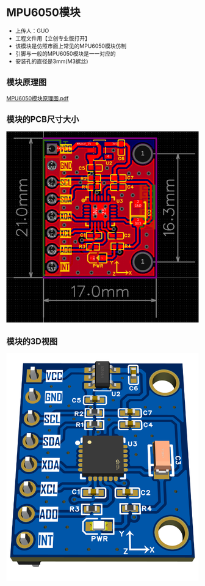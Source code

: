 # MPU6050模块

- 上传人：GUO
- 工程文件用【立创专业版打开】
- 该模块是仿照市面上常见的MPU6050模块仿制
- 引脚与一般的MPU6050模块是一一对应的
- 安装孔的直径是3mm(M3螺丝)

## 模块原理图

[MPU6050模块原理图.pdf](https://github.com/CSUST-IOTQRS/PCB-Design/blob/main/MPU6050%E6%A8%A1%E5%9D%97/MPU6050%E6%A8%A1%E5%9D%97%E5%8E%9F%E7%90%86%E5%9B%BE.pdf)

## 模块的PCB尺寸大小

![MPU6050PCB-尺寸图.png](https://github.com/CSUST-IOTQRS/PCB-Design/blob/main/MPU6050%E6%A8%A1%E5%9D%97/MPU6050PCB-%E5%B0%BA%E5%AF%B8%E5%9B%BE.png)

## 模块的3D视图

![MPU6050PCB-3D视图.png](https://github.com/CSUST-IOTQRS/PCB-Design/blob/main/MPU6050%E6%A8%A1%E5%9D%97/MPU6050PCB-3D%E8%A7%86%E5%9B%BE.png)
